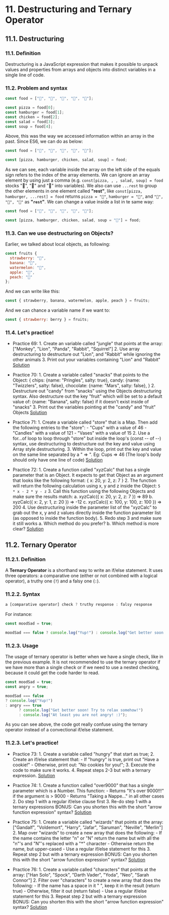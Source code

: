 # 11. Destructuring and Ternary Operator

## 11.1. Destructuring

### 11.1. Definition

Destructuring is a JavaScript expression that makes it possible to unpack values and properties from arrays and objects into distinct variables in a single line of code.

### 11.2. Problem and syntax

```javascript
const food = ["🍕", "🍔", "🍗", "🥗", "🍵"];

const pizza = food[0];
const hamburger = food[1];
const chicken = food[2];
const salad = food[3];
const soup = food[4];
```

Above, this was the way we accessed information within an array in the past. Since ES6, we can do as below:

```javascript
const food = ["🍕", "🍔", "🍗", "🥗", "🍵"];

const [pizza, hamburger, chicken, salad, soup] = food;
```

As we can see, each variable inside the array on the left side of the equals sign refers to the index of the array elements. We can ignore an array element by using just a comma (e.g. `const[pizza, , , salad, soup] = food` stocks "🍕", "🥗" and "🍵" into variables). We also can use `...rest` to group the other elements in one element called **"rest"**, like `const[pizza, hamburger, ...rest] = food` returns `pizza = "🍕"`, `hamburger = "🍔"`, and `"🍗", "🥗", "🍵"` as **"`rest`"**.
We can change a value inside a list in te same way:

```javascript
const food = ["🍕", "🍔", "🍗", "🥗", "🍵"];

const [pizza, hamburger, chicken, salad, soup = "🥕"] = food;
```

### 11.3. Can we use destructuring on Objects?

Earlier, we talked about local objects, as following:

```javascript
const fruits {
  strawberry: "🍓",
  banana: "🍌",
  watermelon: "🍉",
  apple: "🍎",
  peach: "🍑"
};
```

And we can write like this:

```javascript
const { strawberry, banana, watermelon, apple, peach } = fruits;
```

And we can chance a variable name if we want to:

```javascript
const { strawberry: berry } = fruits;
```

### 11.4. **Let's practice!**

- Practice 69:
      1. Create an variable called "jungle" that points at the array: ["Monkey", "Lion", "Panda", "Rabbit", "Squirrel"]
      2. Use array destructuring to destructure out "Lion", and "Rabbit" while ignoring the other animals
      3. Print out your variables containing "Lion" and "Rabbit"
      [Solution](/en/js/practicing/p69.js)

- Practice 70:
      1. Create a variable called "snacks" that points to the Object:
        {
            chips: {name: "Pringles", salty: true},
            candy: {name: "Twizzlers", salty: false},
            chocolate: {name: "Mars", salty: false},
        }
      2. Destructure out "candy" from "snacks" using the Objects destructuring syntax. Also destructure out the key "fruit" which will be set to a default value of: {name: "Banana", salty: false} if it doesn't exist inside of "snacks"
      3. Print out the variables pointing at the "candy" and "fruit" Objects
      [Solution](/en/js/practicing/p70.js)

- Practice 71:
      1. Create a variable called "store" that is a Map. Then add the following entries to the "store":
          - "Cups" with a value of 46
          - "Candles" with a value of 121
          - "Vases" with a value of 15
      2. Use a for...of loop to loop through "store" but inside the loop's (const -- of --) syntax, use destructuring to destructure out the key and value using Array style destructuring.
      3. Within the loop, print out the key and value on the same line separated by a " => ". Eg: Cups => 46
      (The loop's body should only have one line of code)
      [Solution](/en/js/practicing/p71.js)

- Practice 72:
      1. Create a function called "xyzCalc" that has a single parameter that is an Object. It expects to get that Object
      as an argument that looks like the following format: { x: 20, y: 2, z: 7 }
      2. The function will return the following calculation using x, y and z inside the Object: `5 * x - 2 * y - z`
      3. Call this function using the following Objects and make sure the results match:
        a. xyzCalc({ x: 20, y: 2, z: 7 }) => 89
        b. xyzCalc({ x: 2, y: 1, z: 20 }) => -12
        c. xyzCalc({ x: 100, y: 100, z: 100 }) => 200
      4. Use destructuring inside the parameter list of the "xyzCalc" to grab out the x, y and z values directly inside the function parameter list (as opposed to inside the function body).
      5. Redo step 3 and make sure it still works
          a. Which method do you prefer?
          b. Which method is more clear?
      [Solution](/en/js/practicing/p72.js)

## 11.2. Ternary Operator

### 11.2.1. Definition

A **Ternary Operator** is a shorthand way to write an if/else statement. It uses three operators: a comparative one (either or not combined with a logical operator), a truthy one (`?`) and a falsy one (`:`).

### 11.2.2. Syntax

```javascript
a [comparative operator] check ? truthy response : falsy response
```

For instance:

```javascript
const moodSad = true;

moodSad === false ? console.log("Yup!") : console.log("Get better soon! :(");
```

### 11.2.3. Usage

The usage of ternary operator is better when we have a single check, like in the previous example. It is not recommended to use the ternary operator if we have more than a single check or if we need to use a nested checking, because it could get the code harder to read.

```javascript
const moodSad = true;
const angry = true;

moodSad === false
? console.log("Yup!")
: angry === true
      ? console.log("Get better soon! Try to relax somehow!")
      : console.log("At least you are not angry! :)");
```

As you can see above, the code got really confuse using the ternary operator instead of a convectional if/else statement.

### 11.2.3. **Let's practice!**

- Practice 73:
      1. Create a variable called "hungry" that start as true;
      2. Create an if/else statement that:
      - If "hungry" is true, print out "Have a cookie!"
      - Otherwise, print out: "No cookies for you!";
      3. Execute the code to make sure it works.
      4. Repeat steps 2-3 but with a ternary expression.
      [Solution](/en/js/practicing/p73.js)

- Practice 74:
      1. Create a function called "over9000" that has a single parameter which is a Number. This function:
      - Returns "It's over 9000!!!" if the argument is > 9000
      - Returns "Taking a Nappe..." in all other cases
      2. Do step 1 with a regular if/else clause first 
      3. Re-do step 1 with a ternary expressions
      BONUS: Can you shorten this with the short "arrow function expression" syntax?
      [Solution](/en/js/practicing/p74.js)

- Practice 75:
      1. Create a variable called "wizards" that points at the array: ["Gandalf", "Voldemort", "Harry", "Jafar", "Saruman", "Neville", "Merlin"]
      2. Map over "wizards" to create a new array that does the following:
      - If the name contains the letter "n" or "N" return the name but with all the "n"'s  and "N"'s replaced with a "*" character
      - Otherwise return the name, but upper-cased
      - Use a regular if/else statement for this
      3. Repeat step 2 but with a ternary expression
      BONUS: Can you shorten this with the short "arrow function expression" syntax?
            [Solution](/en/js/practicing/p75.js)

- Practice 76:
      1. Create a variable called "characters" that points at the array: ["Han Solo", "Spock", "Darth Vader", "Yoda", "Neo", "Sarah Connor"]
      2. Filter over "characters" to create a new array that does the following:
      - If the name has a space in it " ", keep it in the result (return true)
      - Otherwise, filter it out (return false)
      - Use a regular if/else statement for this
      3. Repeat step 2 but with a ternary expression
      BONUS: Can you shorten this with the short "arrow function expression" syntax?
            [Solution](/en/js/practicing/p76.js)
